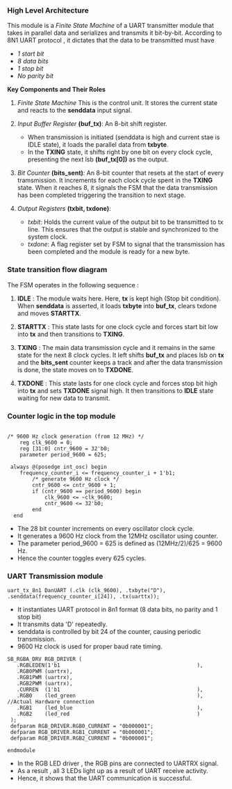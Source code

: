 ### High Level Architecture
This module is a *Finite State Machine* of a UART transmitter module that takes in parallel data and serializes and transmits it bit-by-bit.
According to 8N1 UART protocol , it dictates that the data to be transmitted must have 
*  *1 start bit*
*  *8 data bits*
*  *1 stop bit*
*  *No parity bit*

**Key Components and Their Roles**

1. *Finite State Machine*
   This is the control unit. It stores the current state and reacts to the **senddata** input signal.

2. *Input Buffer Register* **(buf_tx)**:
   An 8-bit shift register.
   * When transmission is initiated (senddata is high and current stae is IDLE state), it loads the parallel data from **txbyte**.
   * In the **TXING** state, it shifts right by one bit on every clock cycle, presenting the next lsb **(buf_tx[0])** as the output.

3. *Bit Counter* **(bits_sent)**:
   An 8-bit counter that resets at the start of every tramsmission.
   It increments for each clock cycle spent in the **TXING** state.
   When it reaches 8, it signals the FSM that the data transmission has been completed triggering the transition to next stage.

4. *Output Registers* **(txbit, txdone)**:
   * *txbit*: Holds the current value of the output bit to be transmitted to tx line.
   This ensures that the output is stable and synchronized to the system clock.
   * *txdone*: A flag register set by FSM to signal that the transmission has been completed and the module is ready for a new byte.

### State transition flow diagram
   The FSM operates in the following sequence :
   1. **IDLE** : The module waits here. Here, **tx** is kept high (Stop bit condition).
      When **senddata** is asserted, it loads **txbyte** into **buf_tx**, clears txdone and moves **STARTTX**.
      
   2. **STARTTX** : This state lasts for one clock cycle and forces start bit low into  **tx** and then transitions to **TXING**.
      
   3. **TXING** : The main data transmission cycle and it remains in the same state for the next 8 clock cycles.
      It left shifts **buf_tx** and places lsb on **tx** and the **bits_sent** counter keeps a track and after the data transmission is done, the state moves on to **TXDONE**.
      
   4. **TXDONE** : This state lasts for one clock cycle and forces stop bit high into  **tx** and sets **TXDONE** signal high. It then transitions to **IDLE** state waiting for new data to transmit.

### Counter logic in the top module
```
  
/* 9600 Hz clock generation (from 12 MHz) */
    reg clk_9600 = 0;
    reg [31:0] cntr_9600 = 32'b0;
    parameter period_9600 = 625;
```
```
 always @(posedge int_osc) begin
    frequency_counter_i <= frequency_counter_i + 1'b1;
        /* generate 9600 Hz clock */
        cntr_9600 <= cntr_9600 + 1;
        if (cntr_9600 == period_9600) begin
            clk_9600 <= ~clk_9600;
            cntr_9600 <= 32'b0;
        end
  end
```

* The 28 bit counter increments on every oscillator clock cycle.
* It generates a 9600 Hz clock from the 12MHz oscillator using counter.
* The parameter period_9600 = 625 is defined as (12MHz/2)/625 = 9600 Hz.
* Hence the counter toggles every 625 cycles.

### UART Transmission module

```uart_tx_8n1 DanUART (.clk (clk_9600), .txbyte("D"), .senddata(frequency_counter_i[24]), .tx(uarttx)); ```

* It instantiates UART protocol in 8n1 format (8 data bits, no parity and 1 stop bit)
* It transmits data 'D' repeatedly.
* senddata is controlled by bit 24 of the counter, causing periodic transmission.
* 9600 Hz clock is used for proper baud rate timing.

 ```
 SB_RGBA_DRV RGB_DRIVER (
    .RGBLEDEN(1'b1                                            ),
    .RGB0PWM (uartrx),
    .RGB1PWM (uartrx),
    .RGB2PWM (uartrx),
    .CURREN  (1'b1                                            ),
    .RGB0    (led_green                                       ), //Actual Hardware connection
    .RGB1    (led_blue                                        ),
    .RGB2    (led_red                                         )
  );
  defparam RGB_DRIVER.RGB0_CURRENT = "0b000001";
  defparam RGB_DRIVER.RGB1_CURRENT = "0b000001";
  defparam RGB_DRIVER.RGB2_CURRENT = "0b000001";

endmodule
```
* In the RGB LED driver , the RGB pins are connected to UARTRX signal.
* As a result , all 3 LEDs light up as a result of UART receive activity.
* Hence, it shows that the UART communication is successful.
